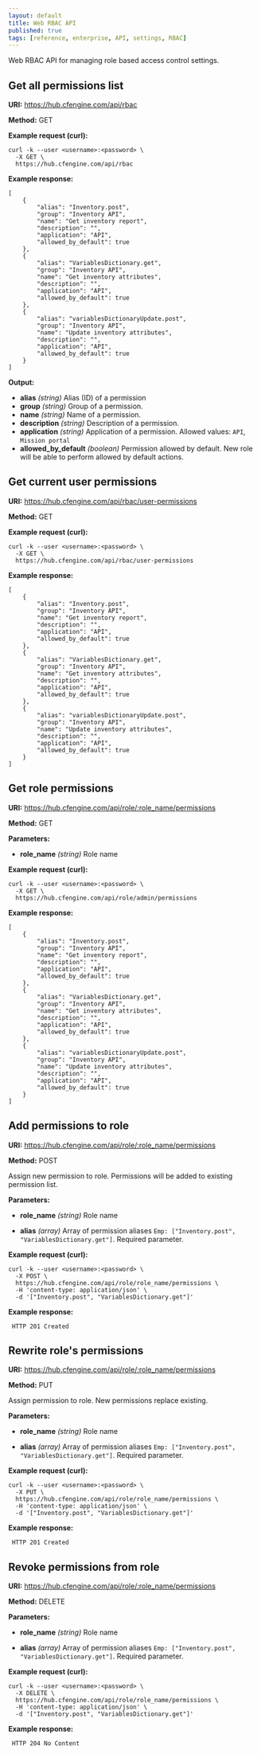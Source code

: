 ```yaml
---
layout: default
title: Web RBAC API
published: true
tags: [reference, enterprise, API, settings, RBAC]
---
```

Web RBAC API for managing role based access control settings.

## Get all permissions list

**URI:** https://hub.cfengine.com/api/rbac

**Method:** GET

**Example request (curl):**

```
curl -k --user <username>:<password> \
  -X GET \
  https://hub.cfengine.com/api/rbac
```

**Example response:**

```
[
    {
        "alias": "Inventory.post",
        "group": "Inventory API",
        "name": "Get inventory report",
        "description": "",
        "application": "API",
        "allowed_by_default": true
    },
    {
        "alias": "VariablesDictionary.get",
        "group": "Inventory API",
        "name": "Get inventory attributes",
        "description": "",
        "application": "API",
        "allowed_by_default": true
    },
    {
        "alias": "variablesDictionaryUpdate.post",
        "group": "Inventory API",
        "name": "Update inventory attributes",
        "description": "",
        "application": "API",
        "allowed_by_default": true
    }
]
```

**Output:**

* **alias** *(string)*
    Alias (ID) of a permission
* **group** *(string)*
    Group of a permission.
* **name** *(string)*
    Name of a permission.
* **description** *(string)*
    Description of a permission.
* **application** *(string)*
    Application of a permission. Allowed values: `API`, `Mission portal`
* **allowed_by_default** *(boolean)*
    Permission allowed by default. New role will be able to perform allowed by default actions.

## Get current user permissions

**URI:** https://hub.cfengine.com/api/rbac/user-permissions

**Method:** GET

**Example request (curl):**

```
curl -k --user <username>:<password> \
  -X GET \
  https://hub.cfengine.com/api/rbac/user-permissions
```

**Example response:**
```
[
    {
        "alias": "Inventory.post",
        "group": "Inventory API",
        "name": "Get inventory report",
        "description": "",
        "application": "API",
        "allowed_by_default": true
    },
    {
        "alias": "VariablesDictionary.get",
        "group": "Inventory API",
        "name": "Get inventory attributes",
        "description": "",
        "application": "API",
        "allowed_by_default": true
    },
    {
        "alias": "variablesDictionaryUpdate.post",
        "group": "Inventory API",
        "name": "Update inventory attributes",
        "description": "",
        "application": "API",
        "allowed_by_default": true
    }
]
```


## Get role permissions

**URI:** https://hub.cfengine.com/api/role/:role_name/permissions

**Method:** GET

**Parameters:**

* **role_name** *(string)*
    Role name

**Example request (curl):**

```
curl -k --user <username>:<password> \
  -X GET \
  https://hub.cfengine.com/api/role/admin/permissions
```

**Example response:**

```
[
    {
        "alias": "Inventory.post",
        "group": "Inventory API",
        "name": "Get inventory report",
        "description": "",
        "application": "API",
        "allowed_by_default": true
    },
    {
        "alias": "VariablesDictionary.get",
        "group": "Inventory API",
        "name": "Get inventory attributes",
        "description": "",
        "application": "API",
        "allowed_by_default": true
    },
    {
        "alias": "variablesDictionaryUpdate.post",
        "group": "Inventory API",
        "name": "Update inventory attributes",
        "description": "",
        "application": "API",
        "allowed_by_default": true
    }
]
```

## Add permissions to role 

**URI:** https://hub.cfengine.com/api/role/:role_name/permissions

**Method:** POST

Assign new permission to role. Permissions will be added to existing permission list.

**Parameters:**

* **role_name** *(string)*
    Role name
    
* **alias** *(array)*
    Array of permission aliases `Emp: ["Inventory.post", "VariablesDictionary.get"]`. Required parameter.

**Example request (curl):**
 
```
curl -k --user <username>:<password> \
  -X POST \
  https://hub.cfengine.com/api/role/role_name/permissions \
  -H 'content-type: application/json' \
  -d '["Inventory.post", "VariablesDictionary.get"]'
```

**Example response:**

```
 HTTP 201 Created
```


## Rewrite role's permissions 

**URI:** https://hub.cfengine.com/api/role/:role_name/permissions

**Method:** PUT

Assign permission to role. New permissions replace existing. 

**Parameters:**

* **role_name** *(string)*
    Role name
    
* **alias** *(array)*
    Array of permission aliases `Emp: ["Inventory.post", "VariablesDictionary.get"]`. Required parameter.

**Example request (curl):**
 
```
curl -k --user <username>:<password> \
  -X PUT \
  https://hub.cfengine.com/api/role/role_name/permissions \
  -H 'content-type: application/json' \
  -d '["Inventory.post", "VariablesDictionary.get"]'
```

**Example response:**

```
 HTTP 201 Created
```


## Revoke permissions from role

**URI:** https://hub.cfengine.com/api/role/:role_name/permissions

**Method:** DELETE

**Parameters:**

* **role_name** *(string)*
    Role name

* **alias** *(array)*
    Array of permission aliases `Emp: ["Inventory.post", "VariablesDictionary.get"]`. Required parameter.

**Example request (curl):**
 
```
curl -k --user <username>:<password> \
  -X DELETE \
  https://hub.cfengine.com/api/role/role_name/permissions \
  -H 'content-type: application/json' \
  -d '["Inventory.post", "VariablesDictionary.get"]'
```

**Example response:**

```
 HTTP 204 No Content
```